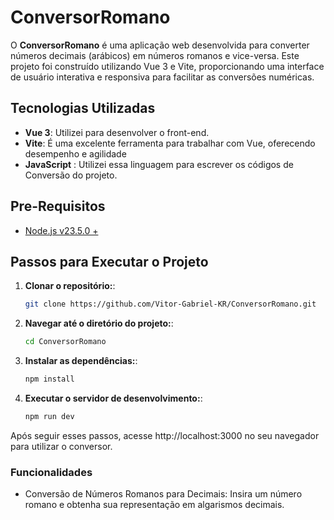 # ConversorRomano

O **ConversorRomano** é uma aplicação web desenvolvida para converter números decimais (arábicos) em números romanos e vice-versa. Este projeto foi construído utilizando Vue 3 e Vite, proporcionando uma interface de usuário interativa e responsiva para facilitar as conversões numéricas.

## Tecnologias Utilizadas

- **Vue 3**: Utilizei para desenvolver o front-end.
- **Vite**: É uma excelente ferramenta para trabalhar com Vue, oferecendo desempenho e agilidade
- **JavaScript** : Utilizei essa linguagem para escrever os códigos de Conversão do projeto.

## Pre-Requisitos
- [Node.js v23.5.0 +](https://nodejs.org)

## Passos para Executar o Projeto

1. **Clonar o repositório:**:

   ```bash
   git clone https://github.com/Vitor-Gabriel-KR/ConversorRomano.git

2. **Navegar até o diretório do projeto:**:

   ```bash
   cd ConversorRomano
   
3. **Instalar as dependências:**:

   ```bash
   npm install
   
4. **Executar o servidor de desenvolvimento:**:

   ```bash
   npm run dev

Após seguir esses passos, acesse http://localhost:3000 no seu navegador para utilizar o conversor.

### Funcionalidades
- Conversão de Números Romanos para Decimais: Insira um número romano e obtenha sua representação em algarismos decimais.
